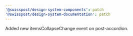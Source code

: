 ```yaml
---
'@swisspost/design-system-components': patch
'@swisspost/design-system-documentation': patch
---
```


Added new itemsCollapseChange event on post-accordion.
